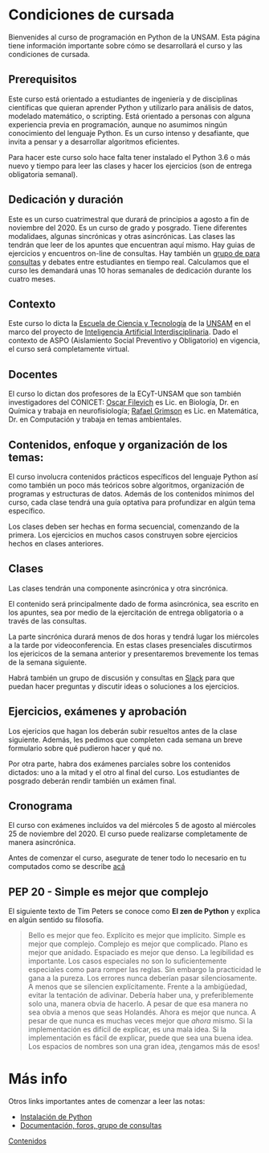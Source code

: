 # Condiciones de cursada

Bienvenides al curso de programación en Python de la UNSAM.
Esta página tiene información importante sobre cómo se desarrollará el curso y las condiciones de cursada.

## Prerequisitos
Este curso está orientado a estudiantes de ingeniería y de disciplinas científicas que quieran aprender Python y utilizarlo para análisis de datos, modelado matemático, o scripting. Está orientado a personas con alguna experiencia previa en programación, aunque no asumimos ningún conocimiento del lenguaje Python. Es un curso intenso y desafiante, que invita a pensar y a desarrollar algoritmos eficientes.

Para hacer este curso solo hace falta tener instalado el Python 3.6 o más nuevo y tiempo para leer las clases y hacer los ejercicios (son de entrega obligatoria semanal).


## Dedicación y duración
Este es un curso cuatrimestral que durará de principios a agosto a fin de noviembre del 2020. Es un curso de grado y posgrado. Tiene diferentes modalidaes, algunas sincrónicas y otras asincrónicas. Las clases las tendrán que leer de los apuntes que encuentran aquí mismo. Hay guias de ejercicios y encuentros on-line de consultas. Hay también un [grupo de para consultas](./Slack.md) y debates entre estudiantes en tiempo real. Calculamos que el curso les demandará unas 10 horas semanales de dedicación durante los cuatro meses.


## Contexto
Este curso lo dicta la [Escuela de Ciencia y Tecnología](http://www.unsam.edu.ar/escuelas/ciencia/) de la [UNSAM](https://www.unsam.edu.ar/) en el marco del proyecto de [Inteligencia Artificial Interdisciplinaria](http://noticias.unsam.edu.ar/2019/09/16/la-unsam-piensa-la-inteligencia-artificial-interdisciplinaria/). Dado el contexto de ASPO (Aislamiento Social Preventivo y Obligatorio) en vigencia, el curso será completamente virtual.

## Docentes
El curso lo dictan dos profesores de la ECyT-UNSAM que son también 
investigadores del CONICET: [Oscar Filevich](http://labning.com.ar/#nosotros) es Lic. en Biología, Dr. en Química y trabaja en neurofisiología; [Rafael Grimson](http://investigadores.unsam.edu.ar/es/investigador/407/Grimson-Rafael) es Lic. en Matemática, Dr. en Computación y trabaja en temas ambientales.


## Contenidos, enfoque y organización de los temas:
El curso involucra contenidos prácticos específicos del lenguaje Python así como también un poco más teóricos sobre algoritmos, organización de programas y estructuras de datos. Además de los contenidos mínimos del curso, cada clase tendrá una guía optativa para profundizar en algún tema específico.

Los clases deben ser hechas en forma secuencial, comenzando de la primera. Los ejercicios en muchos casos construyen sobre ejercicios hechos en clases anteriores.

## Clases

Las clases tendrán una componente asincrónica y otra sincrónica. 

El contenido será principalmente dado de forma asincrónica, sea escrito en los apuntes, sea por medio de la ejercitación de entrega obligatoria o a través de las consultas.

La parte sincrónica durará menos de dos horas y tendrá lugar los miércoles a la tarde por videoconferencia. En estas clases presenciales discutirmos los ejericicos de la semana anterior y presentaremos brevemente los temas de la semana siguiente.

Habrá también un grupo de discusión y consultas en [Slack](./Slack.md) para que puedan hacer preguntas y discutir ideas o soluciones a los ejercicios.


## Ejercicios, exámenes y aprobación

Los ejericios que hagan los deberán subir resueltos antes de la clase siguiente. Además, les pedimos que completen cada semana un breve formulario sobre qué pudieron hacer y qué no.

Por otra parte, habra dos exámenes parciales sobre los contenidos dictados: uno a la mitad y el otro al final del curso. Los estudiantes de posgrado deberán rendir también un exámen final.

## Cronograma
El curso con exámenes incluídos va del miércoles 5 de agosto al miércoles 25 de noviembre del 2020. El curso puede realizarse completamente de manera asincrónica. 

Antes de comenzar el curso, asegurate de tener todo lo necesario en tu computados como se describe [acá](./Instalacion.md)


## PEP 20 - Simple es mejor que complejo

El siguiente texto de Tim Peters se conoce como **El zen de Python** y explica en algún sentido su filosofía.

> Bello es mejor que feo.
> Explícito es mejor que implícito.
> Simple es mejor que complejo.
> Complejo es mejor que complicado.
> Plano es mejor que anidado.
> Espaciado es mejor que denso.
> La legibilidad es importante.
> Los casos especiales no son lo suficientemente especiales como para romper las reglas.
> Sin embargo la practicidad le gana a la pureza.
> Los errores nunca deberían pasar silenciosamente.
> A menos que se silencien explícitamente.
> Frente a la ambigüedad, evitar la tentación de adivinar.
> Debería haber una, y preferiblemente solo una, manera obvia de hacerlo.
> A pesar de que esa manera no sea obvia a menos que seas Holandés.
> Ahora es mejor que nunca.
> A pesar de que nunca es muchas veces mejor que *ahora* mismo.
> Si la implementación es difícil de explicar, es una mala idea.
> Si la implementación es fácil de explicar, puede que sea una buena idea.
> Los espacios de nombres son una gran idea, ¡tengamos más de esos!


# Más info

Otros links importantes antes de comenzar a leer las notas:
* [Instalación de Python](./Instalacion.md)
* [Documentación, foros, grupo de consultas](./Slack.md)

[Contenidos](Contenidos.md)




